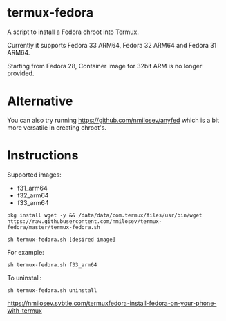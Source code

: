 # termux-fedora
A script to install a Fedora chroot into Termux.

Currently it supports Fedora 33 ARM64, Fedora 32 ARM64 and Fedora 31 ARM64.

Starting from Fedora 28, Container image for 32bit ARM is no longer provided.

# Alternative

You can also try running https://github.com/nmilosev/anyfed which is a bit more versatile in creating chroot's.

# Instructions

Supported images:

- f31_arm64
- f32_arm64
- f33_arm64

```
pkg install wget -y && /data/data/com.termux/files/usr/bin/wget https://raw.githubusercontent.com/nmilosev/termux-fedora/master/termux-fedora.sh

sh termux-fedora.sh [desired image]
```

For example:

```
sh termux-fedora.sh f33_arm64
```

To uninstall:

```
sh termux-fedora.sh uninstall
```

https://nmilosev.svbtle.com/termuxfedora-install-fedora-on-your-phone-with-termux
